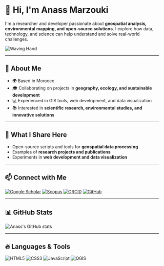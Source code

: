 # 👋 Hi, I'm Anass Marzouki  

I'm a researcher and developer passionate about **geospatial analysis, environmental mapping, and open-source solutions**. I explore how data, technology, and science can help understand and solve real-world challenges.  

![Waving Hand](https://raw.githubusercontent.com/anassmarzouki/anassmarzouki/master/wave.gif)  

---

## 🌱 About Me
- 🌍 Based in Morocco  
- 🎓 Collaborating on projects in **geography, ecology, and sustainable development**  
- 💻 Experienced in GIS tools, web development, and data visualization  
- 📚 Interested in **scientific research, environmental studies, and innovative solutions**  

---

## 🚀 What I Share Here
- Open-source scripts and tools for **geospatial data processing**  
- Examples of **research projects and publications**  
- Experiments in **web development and data visualization**  

---

## 📫 Connect with Me
[![Google Scholar](https://img.shields.io/badge/Google%20Scholar-4285F4?style=for-the-badge&logo=google-scholar&logoColor=white)](https://scholar.google.com/citations?user=z4F-oJgAAAAJ&hl=en)  [![Scopus](https://img.shields.io/badge/Scopus-00ADD8?style=for-the-badge&logo=scopus&logoColor=white)](https://www.scopus.com/authid/detail.uri?authorId=57368335800)  [![ORCID](https://img.shields.io/badge/ORCID-A6CE39?style=for-the-badge&logo=orcid&logoColor=white)]([https://orcid.org/YOUR_ORCID_ID](https://orcid.org/0000-0002-1128-5289))  [![GitHub](https://img.shields.io/badge/GitHub-181717?style=for-the-badge&logo=github&logoColor=white)](https://github.com/anassmarzouki)  

---

## 📊 GitHub Stats
![Anass's GitHub stats](https://github-readme-stats.vercel.app/api?username=anassmarzouki&show_icons=true&theme=radical)  

---

## 🔥 Languages & Tools
![HTML5](https://img.shields.io/badge/HTML5-E34F26?style=for-the-badge&logo=html5&logoColor=white)  ![CSS3](https://img.shields.io/badge/CSS3-1572B6?style=for-the-badge&logo=css3&logoColor=white)  ![JavaScript](https://img.shields.io/badge/JavaScript-F7DF1E?style=for-the-badge&logo=javascript&logoColor=black)  ![QGIS](https://img.shields.io/badge/QGIS-589632?style=for-the-badge&logo=qgis&logoColor=white)  
